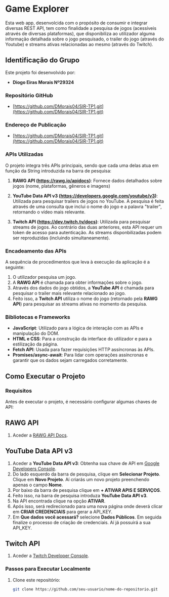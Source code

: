 # Game Explorer

Esta web app, desenvolcida com o propósito de consumir e integrar diversas REST API, tem como finalidade a pesquisa de jogos (acessíveis através de diversas plataformas), que disponibiliza ao utilizador alguma informação detalhada sobre o jogo pesquisado, o trailer do jogo (através do Youtube) e streams ativas relacionadas ao mesmo (através do Twitch).

## Identificação do Grupo

Este projeto foi desenvolvido por:

- **Diogo Eiras Morais Nº29324**

### Repositório GitHub
- [https://github.com/DMorais04/SIR-TP1.git](https://github.com/DMorais04/SIR-TP1.git)

### Endereço de Publicação
- [https://github.com/DMorais04/SIR-TP1.git](https://github.com/DMorais04/SIR-TP1.git)

### APIs Utilizadas

O projeto integra três APIs principais, sendo que cada uma delas atua em função da String introduzida na barra de pesquisa:

1. **RAWG API (https://rawg.io/apidocs)**: Fornece dados detalhados sobre jogos (nome, plataformas, gêneros e imagens)
   
2. **YouTube Data API v3 (https://developers.google.com/youtube/v3)**: Utilizada para pesquisar trailers de jogos no YouTube. A pesquisa é feita através de uma consulta que inclui o nome do jogo e a palavra "trailer", retornando o vídeo mais relevante.

3. **Twitch API (https://dev.twitch.tv/docs)**: Utilizada para pesquisar streams de jogos. Ao contrário das duas anteriores, esta API requer um token de acesso para autenticação. As streams disponbilizadas podem ser reproduzidas (incluindo simultaneamente).

### Encadeamento das APIs

A sequência de procedimentos que leva à execução da aplicação é a seguinte:

1. O utilizador pesquisa um jogo.
2. A **RAWG API** é chamada para obter informações sobre o jogo.
3. Através dos dados do jogo obtidos, a **YouTube API** é chamada para pesquisar o trailer mais relevante relacionado ao jogo.
4. Feito isso, a **Twitch API** utiliza o nome do jogo (retornado pela **RAWG API**) para pesquisar as streams ativas no momento da pesquisa.

### Bibliotecas e Frameworks

- **JavaScript**: Utilizado para a lógica de interação com as APIs e manipulação do DOM.
- **HTML e CSS**: Para a construção da interface do utilizador e para a estilização da página.
- **Fetch API**: Usada para fazer requisições HTTP assíncronas às APIs.
- **Promises/async-await**: Para lidar com operações assíncronas e garantir que os dados sejam carregados corretamente.

## Como Executar o Projeto

### Requisitos

Antes de executar o projeto, é necessário configurar algumas chaves de API:

## RAWG API
1. Aceder a [RAWG API Docs](https://rawg.io/apidocs).

## YouTube Data API v3
1. Aceder a **YouTube Data API v3**: Obtenha sua chave de API em [Google Developers Console](https://console.developers.google.com/).
2. Do lado esquerdo da barra de pesquisa, clique em **Selecionar Projeto**. Clique em **Novo Projeto**. Aí criarás um novo projeto preenchendo apenas o campo **Nome**.
3. Por baixo da barra de pesquisa clique em **+ ATIVAR APIS E SERVIÇOS**.
4. Feito isso, na barra de pesquisa introduza **YouTube Data API v3**.
5. Na API encontrada clique na opção **ATIVAR**.
6. Após isso, será redirecionado para uma nova página onde deverá clicar em **CRIAR CREDENCIAIS** para gerar a API_KEY.
7. Em **Que dados você acessará?** selecione **Dados Públicos**. Em seguida finalize o processo de criação de credenciais. Aí já possuirá a sua API_KEY.

## Twitch API
1. Aceder a [Twitch Developer Console](https://dev.twitch.tv/console/apps).

### Passos para Executar Localmente

1. Clone este repositório:

   ```bash
   git clone https://github.com/seu-usuario/nome-do-repositorio.git
